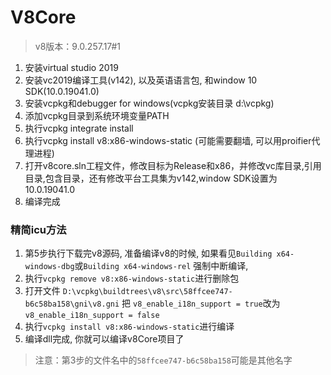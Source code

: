 # V8Core
> v8版本：9.0.257.17#1

1. 安装virtual studio 2019
2. 安装vc2019编译工具(v142), 以及英语语言包, 和window 10 SDK(10.0.19041.0)
3. 安装vcpkg和debugger for windows(vcpkg安装目录 d:\vcpkg)
4. 添加vcpkg目录到系统环境变量PATH
4. 执行vcpkg integrate install
5. 执行vcpkg install v8:x86-windows-static (可能需要翻墙, 可以用proifier代理进程)
6. 打开v8core.sln工程文件，修改目标为Release和x86，并修改vc库目录,引用目录,包含目录，还有修改平台工具集为v142,window SDK设置为10.0.19041.0
7. 编译完成

### 精简icu方法
1. 第5步执行下载完v8源码, 准备编译v8的时候, 如果看见```Building x64-windows-dbg```或```Building x64-windows-rel``` 强制中断编译,
2. 执行```vcpkg remove v8:x86-windows-static```进行删除包
3. 打开文件 ```D:\vcpkg\buildtrees\v8\src\58ffcee747-b6c58ba158\gni\v8.gni``` 把 ```v8_enable_i18n_support = true```改为```v8_enable_i18n_support = false```
4. 执行```vcpkg install v8:x86-windows-static```进行编译
5. 编译dll完成, 你就可以编译v8Core项目了

> 注意：第3步的文件名中的```58ffcee747-b6c58ba158```可能是其他名字
